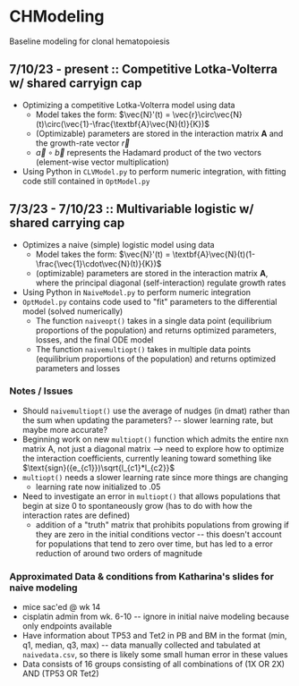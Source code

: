 # CHModeling
Baseline modeling for clonal hematopoiesis

## 7/10/23 - present :: Competitive Lotka-Volterra w/ shared carryign cap
- Optimizing a competitive Lotka-Volterra model using data
    - Model takes the form: $\vec{N}'(t) = \vec{r}\circ\vec{N}(t)\circ(\vec{1}-\frac{\textbf{A}\vec{N}(t)}{K})$
    - (Optimizable) parameters are stored in the interaction matrix $\textbf{A}$ and the growth-rate vector $\vec{r}$
    - $\vec{a}\circ\vec{b}$ represents the Hadamard product of the two vectors (element-wise vector multiplication)
- Using Python in `CLVModel.py` to perform numeric integration, with fitting code still contained in `OptModel.py`

## 7/3/23 - 7/10/23 :: Multivariable logistic w/ shared carrying cap
- Optimizes a naive (simple) logistic model using data
    - Model takes the form: $\vec{N}'(t) = \textbf{A}\vec{N}(t)(1-\frac{\vec{1}\cdot\vec{N}(t)}{K})$
    - (optimizable) parameters are stored in the interaction matrix $\textbf{A}$, where the principal diagonal (self-interaction) regulate growth rates
- Using Python in `NaiveModel.py` to perform numeric integration
- `OptModel.py` contains code used to "fit" parameters to the differential model (solved numerically)
    - The function `naiveopt()` takes in a single data point (equilibrium proportions of the population) and returns optimized parameters, losses, and the final ODE model
    - The function `naivemultiopt()` takes in multiple data points (equilibrium proportions of the population) and returns optimized parameters and losses

### Notes / Issues
- Should `naivemultiopt()` use the average of nudges (in dmat) rather than the sum when updating the parameters? -- slower learning rate, but maybe more accurate?
- Beginning work on new `multiopt()` function which admits the entire nxn matrix A, not just a diagonal matrix --> need to explore how to optimize the interaction coefficients, currently leaning toward something like $\text{sign}({e_{c1}})\sqrt{l_{c1}*l_{c2}}$
- `multiopt()` needs a slower learning rate since more things are changing
    - learning rate now initialized to .05
- Need to investigate an error in `multiopt()` that allows populations that begin at size 0 to spontaneously grow (has to do with how the interaction rates are defined)
    - addition of a "truth" matrix that prohibits populations from growing if they are zero in the initial conditions vector -- this doesn't account for populations that tend to zero over time, but has led to a error reduction of around two orders of magnitude

### Approximated Data & conditions from Katharina's slides for naive modeling
- mice sac'ed @ wk 14
- cisplatin admin from wk. 6-10 -- ignore in initial naive modeling because only endpoints available
- Have information about TP53 and Tet2 in PB and BM in the format (min, q1, median, q3, max) -- data manually collected and tabulated at `naivedata.csv`, so there is likely some small human error in these values 
- Data consists of 16 groups consisting of all combinations of (1X OR 2X) AND (TP53 OR Tet2)
